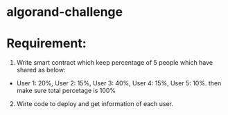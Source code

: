 # algorand-challenge
# Requirement:
1. Write smart contract which keep percentage of 5 people which have shared as below:
- User 1: 20%, User 2: 15%, User 3: 40%, User 4: 15%, User 5: 10%. then make sure total percetage is 100%
2. Wirte code to deploy and get information of each user.
